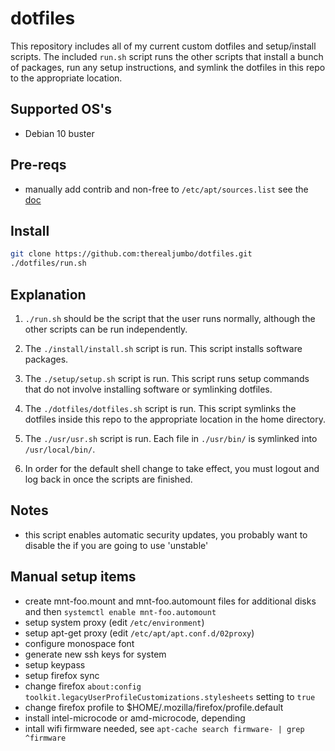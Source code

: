 # dotfiles
This repository includes all of my current custom dotfiles and setup/install
scripts. The included `run.sh` script runs the other scripts that install a
bunch of packages, run any setup instructions, and symlink the dotfiles in this
repo to the appropriate location.

## Supported OS's
* Debian 10 buster

## Pre-reqs
* manually add contrib and non-free to `/etc/apt/sources.list` see the
  [doc](https://wiki.debian.org/SourcesList)

## Install
``` bash
git clone https://github.com:therealjumbo/dotfiles.git
./dotfiles/run.sh
```

## Explanation
1. `./run.sh` should be the script that the user runs normally, although the
   other scripts can be run independently.

2. The `./install/install.sh` script is run. This script installs software
   packages.

3. The `./setup/setup.sh` script is run. This script runs setup commands that do
   not involve installing software or symlinking dotfiles.

4. The `./dotfiles/dotfiles.sh` script is run. This script symlinks the dotfiles
   inside this repo to the appropriate location in the home directory.

5. The `./usr/usr.sh` script is run. Each file in `./usr/bin/` is symlinked into
   `/usr/local/bin/`.

6. In order for the default shell change to take effect, you must logout and log
   back in once the scripts are finished.


## Notes
* this script enables automatic security updates, you probably want to disable
  the if you are going to use 'unstable'

## Manual setup items
* create mnt-foo.mount and mnt-foo.automount files for additional disks and then
  `systemctl enable mnt-foo.automount`
* setup system proxy (edit `/etc/environment`)
* setup apt-get proxy (edit `/etc/apt/apt.conf.d/02proxy`)
* configure monospace font
* generate new ssh keys for system
* setup keypass
* setup firefox sync
* change firefox `about:config`
  `toolkit.legacyUserProfileCustomizations.stylesheets` setting to `true` 
* change firefox profile to $HOME/.mozilla/firefox/profile.default
* install intel-microcode or amd-microcode, depending
* intall wifi firmware needed, see `apt-cache search firmware- | grep ^firmware`
